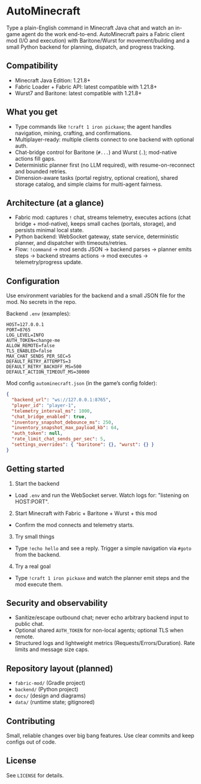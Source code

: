 # AutoMinecraft

Type a plain-English command in Minecraft Java chat and watch an in-game agent do the work end-to-end. AutoMinecraft pairs a Fabric client mod (I/O and execution) with Baritone/Wurst for movement/building and a small Python backend for planning, dispatch, and progress tracking.

## Compatibility
- Minecraft Java Edition: 1.21.8+
- Fabric Loader + Fabric API: latest compatible with 1.21.8+
- Wurst7 and Baritone: latest compatible with 1.21.8+

## What you get
- Type commands like `!craft 1 iron pickaxe`; the agent handles navigation, mining, crafting, and confirmations.
- Multiplayer-ready: multiple clients connect to one backend with optional auth.
- Chat-bridge control for Baritone (`#...`) and Wurst (`.`); mod-native actions fill gaps.
- Deterministic planner first (no LLM required), with resume-on-reconnect and bounded retries.
- Dimension-aware tasks (portal registry, optional creation), shared storage catalog, and simple claims for multi-agent fairness.

## Architecture (at a glance)
- Fabric mod: captures `!` chat, streams telemetry, executes actions (chat bridge + mod-native), keeps small caches (portals, storage), and persists minimal local state.
- Python backend: WebSocket gateway, state service, deterministic planner, and dispatcher with timeouts/retries.
- Flow: `!command` → mod sends JSON → backend parses → planner emits steps → backend streams actions → mod executes → telemetry/progress update.

## Configuration
Use environment variables for the backend and a small JSON file for the mod. No secrets in the repo.

Backend `.env` (examples):
```env
HOST=127.0.0.1
PORT=8765
LOG_LEVEL=INFO
AUTH_TOKEN=change-me
ALLOW_REMOTE=false
TLS_ENABLED=false
MAX_CHAT_SENDS_PER_SEC=5
DEFAULT_RETRY_ATTEMPTS=3
DEFAULT_RETRY_BACKOFF_MS=500
DEFAULT_ACTION_TIMEOUT_MS=30000
```

Mod config `autominecraft.json` (in the game’s config folder):
```json
{
  "backend_url": "ws://127.0.0.1:8765",
  "player_id": "player-1",
  "telemetry_interval_ms": 1000,
  "chat_bridge_enabled": true,
  "inventory_snapshot_debounce_ms": 250,
  "inventory_snapshot_max_payload_kb": 64,
  "auth_token": null,
  "rate_limit_chat_sends_per_sec": 5,
  "settings_overrides": { "baritone": {}, "wurst": {} }
}
```

## Getting started
1) Start the backend
- Load `.env` and run the WebSocket server. Watch logs for: "listening on HOST:PORT".

2) Start Minecraft with Fabric + Baritone + Wurst + this mod
- Confirm the mod connects and telemetry starts.

3) Try small things
- Type `!echo hello` and see a reply. Trigger a simple navigation via `#goto` from the backend.

4) Try a real goal
- Type `!craft 1 iron pickaxe` and watch the planner emit steps and the mod execute them.

## Security and observability
- Sanitize/escape outbound chat; never echo arbitrary backend input to public chat.
- Optional shared `AUTH_TOKEN` for non-local agents; optional TLS when remote.
- Structured logs and lightweight metrics (Requests/Errors/Duration). Rate limits and message size caps.

## Repository layout (planned)
- `fabric-mod/` (Gradle project)
- `backend/` (Python project)
- `docs/` (design and diagrams)
- `data/` (runtime state; gitignored)

## Contributing
Small, reliable changes over big bang features. Use clear commits and keep configs out of code.

## License
See `LICENSE` for details.


